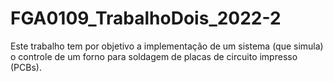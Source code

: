 # FGA0109_TrabalhoDois_2022-2
Este trabalho tem por objetivo a implementação de um sistema (que simula) o controle de um forno para soldagem de placas de circuito impresso (PCBs).

